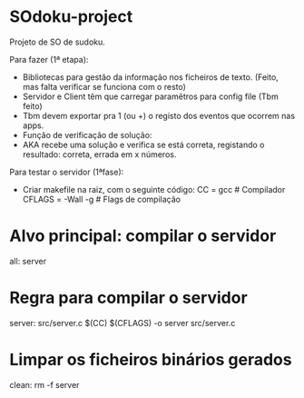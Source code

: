 # SOdoku-project
Projeto de SO de sudoku.

Para fazer (1ª etapa):

- Bibliotecas para gestão da informação nos ficheiros de texto. (Feito, mas falta verificar se funciona com o resto)
- Servidor e Client têm que carregar paramêtros para config file (Tbm feito)
- Tbm devem exportar pra 1 (ou +) o registo dos eventos que ocorrem nas apps.
- Função de verificação de solução:
- AKA recebe uma solução e verifica se está correta, registando o resultado: correta, errada em x números.

Para testar o servidor (1ªfase):
- Criar makefile na raiz, com o seguinte código:
CC = gcc           # Compilador
CFLAGS = -Wall -g  # Flags de compilação

# Alvo principal: compilar o servidor
all: server

# Regra para compilar o servidor
server: src/server.c
	$(CC) $(CFLAGS) -o server src/server.c

# Limpar os ficheiros binários gerados
clean:
	rm -f server
